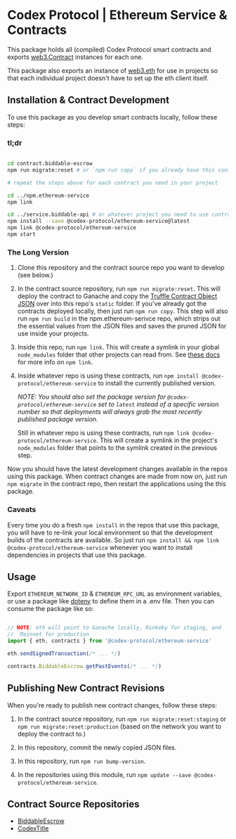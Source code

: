 # Codex Protocol | Ethereum Service & Contracts

This package holds all (compiled) Codex Protocol smart contracts and exports
[web3.Contract](http://web3js.readthedocs.io/en/1.0/web3-eth-contract.html)
instances for each one.

This package also exports an instance of
[web3.eth](http://web3js.readthedocs.io/en/1.0/web3-eth.html) for use in
projects so that each individual project doesn't have to set up the eth client
itself.


## Installation & Contract Development

To use this package as you develop smart contracts locally, follow these steps:

### tl;dr
```bash

cd contract.biddable-escrow
npm run migrate:reset # or `npm run copy` if you already have this contract deployed

# repeat the steps above for each contract you need in your project

cd ../npm.ethereum-service
npm link

cd ../service.biddable-api # or whatever project you need to use contracts in
npm install --save @codex-protocol/ethereum-service@latest
npm link @codex-protocol/ethereum-service
npm start

```

### The Long Version

1. Clone this repository and the contract source repo you want to develop
   (see below.)

1. In the contract source repository, run `npm run migrate:reset`. This will
   deploy the contract to Ganache and copy the
   [Truffle Contract Object JSON](https://github.com/trufflesuite/truffle-contract-schema)
   over into this repo's `static` folder. If you've already got the contracts
   deployed locally, then just run `npm run copy`. This step will also run
   `npm run build` in the npm.ethereum-serivce repo, which strips out the
   essential values from the JSON files and saves the pruned JSON for use inside
   your projects.

1. Inside this repo, run `npm link`. This will create a symlink in your global
   `node_modules` folder that other projects can read from. See
   [these docs](https://docs.npmjs.com/cli/link) for more info on `npm link`.

1. Inside whatever repo is using these contracts, run
   `npm install @codex-protocol/ethereum-service` to install the currently
   published version.

   _NOTE: You should also set the package version for
   `@codex-protocol/ethereum-service` set to `latest` instead of a specific
   version number so that deployments will always grab the most recently
   published package version._

   Still in whatever repo is using these contracts, run
   `npm link @codex-protocol/ethereum-service`. This will create a symlink in
   the project's `node_modules` folder that points to the symlink created in the
   previous step.

Now you should have the latest development changes available in the repos using
this package. When contract changes are made from now on, just run `npm migrate`
in the contract repo, then restart the applications using the this package.

### Caveats

Every time you do a fresh `npm install` in the repos that use this package, you
will have to re-link your local environment so that the development builds of
the contracts are available. So just run
`npm install && npm link @codex-protocol/ethereum-service` whenever you want to
install dependencies in projects that use this package.


## Usage

Export `ETHEREUM_NETWORK_ID` & `ETHEREUM_RPC_URL` as environment variables, or
use a package like [dotenv](https://www.npmjs.com/package/dotenv) to define them
in a .env file. Then you can consume the package like so:

```javascript

// NOTE: eth will point to Ganache locally, Rinkeby for staging, and
//  Mainnet for production
import { eth, contracts } from '@codex-protocol/ethereum-service'

eth.sendSignedTransaction(/* ... */)

contracts.BiddableEscrow.getPastEvents(/* ... */)

```


## Publishing New Contract Revisions

When you're ready to publish new contract changes, follow these steps:

1. In the contract source repository, run `npm run migrate:reset:staging` or
   `npm run migrate:reset:production` (based on the network you want to deploy
   the contract to.)

1. In this repository, commit the newly copied JSON files.

1. In this repository, run `npm run bump-version`.

1. In the repositories using this module, run
   `npm update --save @codex-protocol/ethereum-service`.

## Contract Source Repositories
- [BiddableEscrow](https://github.com/codex-protocol/contract.biddable-escrow)
- [CodexTitle](https://github.com/codex-protocol/contract.codex-registry)
